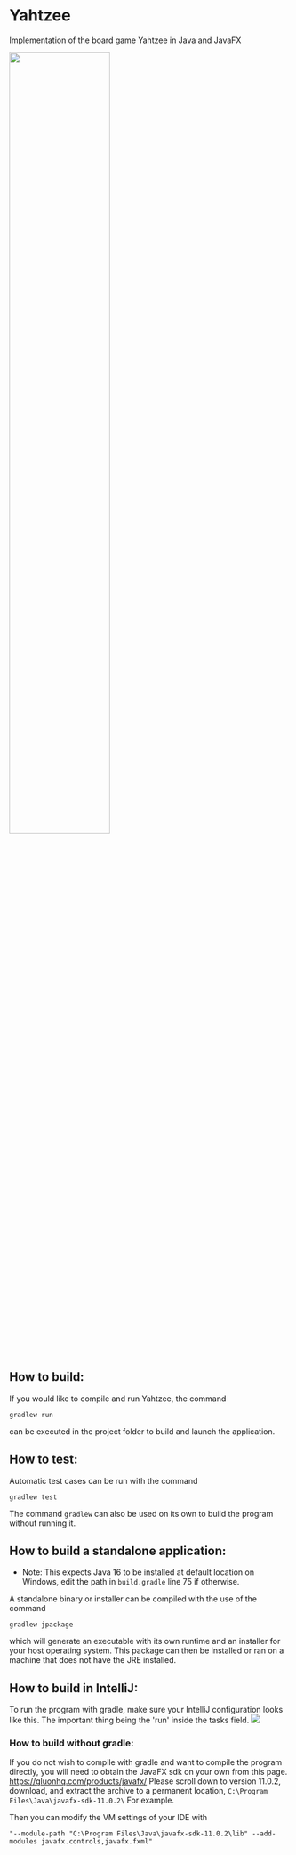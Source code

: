 # Yahtzee
Implementation of the board game Yahtzee in Java and JavaFX

<img align="top" width="60%" height="60%" src="https://user-images.githubusercontent.com/3631329/116506089-1830d380-a882-11eb-9b80-b16c9d44956a.png">

## How to build:

If you would like to compile and run Yahtzee, the command
```
gradlew run
```
can be executed in the project folder to build and launch the application.


## How to test:

Automatic test cases can be run with the command
```
gradlew test
```

The command `gradlew` can also be used on its own to build the program without running it.

## How to build a standalone application:
- Note: This expects Java 16 to be installed at default location on Windows, edit the path in `build.gradle` line 75 if otherwise.

A standalone binary or installer can be compiled with the use of the command
```
gradlew jpackage
```
which will generate an executable with its own runtime and an installer for your host operating system. This package can then be installed or ran on a machine that does not have the JRE installed.


## How to build in IntelliJ:

To run the program with gradle, make sure your IntelliJ configuration looks like this. The important thing being the 'run' inside the tasks field.
![](https://i.imgur.com/M1SPfKj.png) 

### How to build without gradle:
If you do not wish to compile with gradle and want to compile the program directly, you will need to obtain the JavaFX sdk on your own from this page. https://gluonhq.com/products/javafx/ Please scroll down to version 11.0.2, download, and extract the archive to a permanent location, `C:\Program Files\Java\javafx-sdk-11.0.2\` For example.

Then you can modify the VM settings of your IDE with 
~~~~
"--module-path "C:\Program Files\Java\javafx-sdk-11.0.2\lib" --add-modules javafx.controls,javafx.fxml"
~~~~

